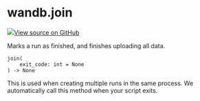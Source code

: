 # wandb.join

[![](https://www.tensorflow.org/images/GitHub-Mark-32px.png)View source on GitHub](https://www.github.com/wandb/client/tree/18a721ba0f880a64aea802ebd3e2862f394610f4/wandb/sdk/wandb_run.py#L2387-L2395)

Marks a run as finished, and finishes uploading all data.

```text
join(
    exit_code: int = None
) -> None
```

This is used when creating multiple runs in the same process. We automatically call this method when your script exits.

